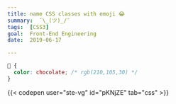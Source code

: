 ```yaml
---
title: name CSS classes with emoji 😂
summary:  ¯\_(ツ)_/¯
tags:  [CSS3]
goal:  Front-End Engineering
date:  2019-06-17

---
```


```css
🍫 {
  color: chocolate; /* rgb(210,105,30) */
}
```

{{< codepen user="ste-vg" id="pKNjZE" tab="css" >}}
